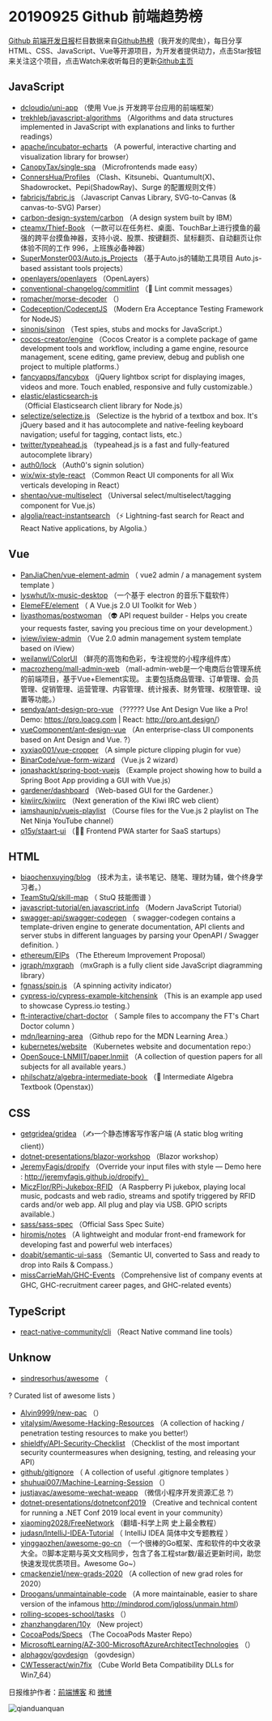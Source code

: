 # 20190925 Github 前端趋势榜

[Github 前端开发日报](http://caibaojian.com/c/news)栏目数据来自[Github热榜](http://news.caibaojian.com/)（我开发的爬虫），每日分享HTML、CSS、JavaScript、Vue等开源项目，为开发者提供动力，点击Star按钮来关注这个项目，点击Watch来收听每日的更新[Github主页](https://github.com/kujian/githubTrending)
## JavaScript

* [dcloudio/uni-app](https://github.com/dcloudio/uni-app) （使用 Vue.js 开发跨平台应用的前端框架）
* [trekhleb/javascript-algorithms](https://github.com/trekhleb/javascript-algorithms) （Algorithms and data structures implemented in JavaScript with explanations and links to further readings）
* [apache/incubator-echarts](https://github.com/apache/incubator-echarts) （A powerful, interactive charting and visualization library for browser）
* [CanopyTax/single-spa](https://github.com/CanopyTax/single-spa) （Microfrontends made easy）
* [ConnersHua/Profiles](https://github.com/ConnersHua/Profiles) （Clash、Kitsunebi、Quantumult(X)、Shadowrocket、Pepi(ShadowRay)、Surge 的配置规则文件）
* [fabricjs/fabric.js](https://github.com/fabricjs/fabric.js) （Javascript Canvas Library, SVG-to-Canvas (&amp; canvas-to-SVG) Parser）
* [carbon-design-system/carbon](https://github.com/carbon-design-system/carbon) （A design system built by IBM）
* [cteamx/Thief-Book](https://github.com/cteamx/Thief-Book) （一款可以在任务栏、桌面、TouchBar上进行摸鱼的最强的跨平台摸鱼神器，支持小说、股票、按键翻页、鼠标翻页、自动翻页让你体验不同的工作 996，上班族必备神器）
* [SuperMonster003/Auto.js_Projects](https://github.com/SuperMonster003/Auto.js_Projects) （基于Auto.js的辅助工具项目 Auto.js-based assistant tools projects）
* [openlayers/openlayers](https://github.com/openlayers/openlayers) （OpenLayers）
* [conventional-changelog/commitlint](https://github.com/conventional-changelog/commitlint) （&#x1f4d3; Lint commit messages）
* [romacher/morse-decoder](https://github.com/romacher/morse-decoder) （）
* [Codeception/CodeceptJS](https://github.com/Codeception/CodeceptJS) （Modern Era Acceptance Testing Framework for NodeJS）
* [sinonjs/sinon](https://github.com/sinonjs/sinon) （Test spies, stubs and mocks for JavaScript.）
* [cocos-creator/engine](https://github.com/cocos-creator/engine) （Cocos Creator is a complete package of game development tools and workflow, including a game engine, resource management, scene editing, game preview, debug and publish one project to multiple platforms.）
* [fancyapps/fancybox](https://github.com/fancyapps/fancybox) （jQuery lightbox script for displaying images, videos and more. Touch enabled, responsive and fully customizable.）
* [elastic/elasticsearch-js](https://github.com/elastic/elasticsearch-js) （Official Elasticsearch client library for Node.js）
* [selectize/selectize.js](https://github.com/selectize/selectize.js) （Selectize is the hybrid of a textbox and  box. It's jQuery based and it has autocomplete and native-feeling keyboard navigation; useful for tagging, contact lists, etc.）
* [twitter/typeahead.js](https://github.com/twitter/typeahead.js) （typeahead.js is a fast and fully-featured autocomplete library）
* [auth0/lock](https://github.com/auth0/lock) （Auth0's signin solution）
* [wix/wix-style-react](https://github.com/wix/wix-style-react) （Common React UI components for all Wix verticals developing in React）
* [shentao/vue-multiselect](https://github.com/shentao/vue-multiselect) （Universal select/multiselect/tagging component for Vue.js）
* [algolia/react-instantsearch](https://github.com/algolia/react-instantsearch) （⚡ Lightning-fast search for React and React Native applications, by Algolia.）

## Vue

* [PanJiaChen/vue-element-admin](https://github.com/PanJiaChen/vue-element-admin) （
        vue2 admin / a management system template
      ）
* [lyswhut/lx-music-desktop](https://github.com/lyswhut/lx-music-desktop) （一个基于 electron 的音乐下载软件）
* [ElemeFE/element](https://github.com/ElemeFE/element) （
        A Vue.js 2.0 UI Toolkit for Web
      ）
* [liyasthomas/postwoman](https://github.com/liyasthomas/postwoman) （&#x1f47d; API request builder - Helps you create your requests faster, saving you precious time on your development.）
* [iview/iview-admin](https://github.com/iview/iview-admin) （Vue 2.0 admin management system template based on iView）
* [weilanwl/ColorUI](https://github.com/weilanwl/ColorUI) （鲜亮的高饱和色彩，专注视觉的小程序组件库）
* [macrozheng/mall-admin-web](https://github.com/macrozheng/mall-admin-web) （mall-admin-web是一个电商后台管理系统的前端项目，基于Vue+Element实现。 主要包括商品管理、订单管理、会员管理、促销管理、运营管理、内容管理、统计报表、财务管理、权限管理、设置等功能。）
* [sendya/ant-design-pro-vue](https://github.com/sendya/ant-design-pro-vue) （??&#x200d;???&#x200d;? Use Ant Design Vue like a Pro! Demo: <a href="https://pro.loacg.com" rel="nofollow">https://pro.loacg.com</a> | React: <a href="http://pro.ant.design/" rel="nofollow">http://pro.ant.design/</a>）
* [vueComponent/ant-design-vue](https://github.com/vueComponent/ant-design-vue) （An enterprise-class UI components based on Ant Design and Vue. ?）
* [xyxiao001/vue-cropper](https://github.com/xyxiao001/vue-cropper) （A simple picture clipping plugin for vue）
* [BinarCode/vue-form-wizard](https://github.com/BinarCode/vue-form-wizard) （Vue.js 2 wizard）
* [jonashackt/spring-boot-vuejs](https://github.com/jonashackt/spring-boot-vuejs) （Example project showing how to build a Spring Boot App providing a GUI with Vue.js）
* [gardener/dashboard](https://github.com/gardener/dashboard) （Web-based GUI for the Gardener.）
* [kiwiirc/kiwiirc](https://github.com/kiwiirc/kiwiirc) （Next generation of the Kiwi IRC web client）
* [iamshaunjp/vuejs-playlist](https://github.com/iamshaunjp/vuejs-playlist) （Course files for the Vue.js 2 playlist on The Net Ninja YouTube channel）
* [o15y/staart-ui](https://github.com/o15y/staart-ui) （&#x1f3c1;&#x1f310; Frontend PWA starter for SaaS startups）

## HTML

* [biaochenxuying/blog](https://github.com/biaochenxuying/blog) （技术为主，读书笔记、随笔、理财为辅，做个终身学习者。）
* [TeamStuQ/skill-map](https://github.com/TeamStuQ/skill-map) （
        StuQ 技能图谱
      ）
* [javascript-tutorial/en.javascript.info](https://github.com/javascript-tutorial/en.javascript.info) （Modern JavaScript Tutorial）
* [swagger-api/swagger-codegen](https://github.com/swagger-api/swagger-codegen) （
        swagger-codegen contains a template-driven engine to generate documentation, API clients and server stubs in different languages by parsing your OpenAPI / Swagger definition.
      ）
* [ethereum/EIPs](https://github.com/ethereum/EIPs) （The Ethereum Improvement Proposal）
* [jgraph/mxgraph](https://github.com/jgraph/mxgraph) （mxGraph is a fully client side JavaScript diagramming library）
* [fgnass/spin.js](https://github.com/fgnass/spin.js) （A spinning activity indicator）
* [cypress-io/cypress-example-kitchensink](https://github.com/cypress-io/cypress-example-kitchensink) （This is an example app used to showcase Cypress.io testing.）
* [ft-interactive/chart-doctor](https://github.com/ft-interactive/chart-doctor) （
        Sample files to accompany the FT's Chart Doctor column
      ）
* [mdn/learning-area](https://github.com/mdn/learning-area) （Github repo for the MDN Learning Area.）
* [kubernetes/website](https://github.com/kubernetes/website) （Kubernetes website and documentation repo:）
* [OpenSouce-LNMIIT/paper.lnmiit](https://github.com/OpenSouce-LNMIIT/paper.lnmiit) （A collection of question papers for all subjects for all available years.）
* [philschatz/algebra-intermediate-book](https://github.com/philschatz/algebra-intermediate-book) （&#x1f4d9; Intermediate Algebra Textbook (Openstax)）

## CSS

* [getgridea/gridea](https://github.com/getgridea/gridea) （✍️一个静态博客写作客户端 (A static blog writing client)）
* [dotnet-presentations/blazor-workshop](https://github.com/dotnet-presentations/blazor-workshop) （Blazor workshop）
* [JeremyFagis/dropify](https://github.com/JeremyFagis/dropify) （Override your input files with style — Demo here : http://jeremyfagis.github.io/dropify）
* [MiczFlor/RPi-Jukebox-RFID](https://github.com/MiczFlor/RPi-Jukebox-RFID) （A Raspberry Pi jukebox, playing local music, podcasts and web radio, streams and spotify triggered by RFID cards and/or web app. All plug and play via USB. GPIO scripts available.）
* [sass/sass-spec](https://github.com/sass/sass-spec) （Official Sass Spec Suite）
* [hiromis/notes](https://github.com/hiromis/notes) （A lightweight and modular front-end framework for developing fast and powerful web interfaces）
* [doabit/semantic-ui-sass](https://github.com/doabit/semantic-ui-sass) （Semantic UI, converted to Sass and ready to drop into Rails &amp; Compass.）
* [missCarrieMah/GHC-Events](https://github.com/missCarrieMah/GHC-Events) （Comprehensive list of company events at GHC, GHC-recruitment career pages, and GHC-related events）

## TypeScript

* [react-native-community/cli](https://github.com/react-native-community/cli) （React Native command line tools）

## Unknow

* [sindresorhus/awesome](https://github.com/sindresorhus/awesome) （
        
? Curated list of awesome lists
      ）
* [Alvin9999/new-pac](https://github.com/Alvin9999/new-pac) （）
* [vitalysim/Awesome-Hacking-Resources](https://github.com/vitalysim/Awesome-Hacking-Resources) （A collection of hacking / penetration testing resources to make you better!）
* [shieldfy/API-Security-Checklist](https://github.com/shieldfy/API-Security-Checklist) （Checklist of the most important security countermeasures when designing, testing, and releasing your API）
* [github/gitignore](https://github.com/github/gitignore) （
        A collection of useful .gitignore templates
      ）
* [shuhuai007/Machine-Learning-Session](https://github.com/shuhuai007/Machine-Learning-Session) （）
* [justjavac/awesome-wechat-weapp](https://github.com/justjavac/awesome-wechat-weapp) （微信小程序开发资源汇总 ?）
* [dotnet-presentations/dotnetconf2019](https://github.com/dotnet-presentations/dotnetconf2019) （Creative and technical content for running a .NET Conf 2019 local event in your community）
* [xiaoming2028/FreeNetwork](https://github.com/xiaoming2028/FreeNetwork) （翻墙-科学上网 史上最全教程）
* [judasn/IntelliJ-IDEA-Tutorial](https://github.com/judasn/IntelliJ-IDEA-Tutorial) （
        IntelliJ IDEA 简体中文专题教程
      ）
* [yinggaozhen/awesome-go-cn](https://github.com/yinggaozhen/awesome-go-cn) （一个很棒的Go框架、库和软件的中文收录大全。⏰脚本定期与英文文档同步，包含了各工程star数/最近更新时间，助您快速发现优质项目。Awesome Go~）
* [cmackenzie1/new-grads-2020](https://github.com/cmackenzie1/new-grads-2020) （A collection of new grad roles for 2020）
* [Droogans/unmaintainable-code](https://github.com/Droogans/unmaintainable-code) （A more maintainable, easier to share version of the infamous <a href="http://mindprod.com/jgloss/unmain.html" rel="nofollow">http://mindprod.com/jgloss/unmain.html</a>）
* [rolling-scopes-school/tasks](https://github.com/rolling-scopes-school/tasks) （）
* [zhanzhangdaren/10y](https://github.com/zhanzhangdaren/10y) （New project）
* [CocoaPods/Specs](https://github.com/CocoaPods/Specs) （The CocoaPods Master Repo）
* [MicrosoftLearning/AZ-300-MicrosoftAzureArchitectTechnologies](https://github.com/MicrosoftLearning/AZ-300-MicrosoftAzureArchitectTechnologies) （）
* [alphagov/govdesign](https://github.com/alphagov/govdesign) （govdesign）
* [CWTesseract/win7fix](https://github.com/CWTesseract/win7fix) （Cube World Beta Compatibility DLLs for Win7_64）


日报维护作者：[前端博客](http://caibaojian.com/) 和 [微博](http://caibaojian.com/go/weibo)

![qianduanquan](https://user-images.githubusercontent.com/3055447/38468989-651132ac-3b80-11e8-8e6b-15122322a9d7.png)